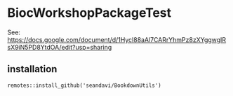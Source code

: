 # BiocWorkshopPackageTest

See: https://docs.google.com/document/d/1Hycl88aAl7CARrYhmPz8zXYggwgIRsX9iN5PD8YtdOA/edit?usp=sharing

## installation

```
remotes::install_github('seandavi/BookdownUtils')
```



